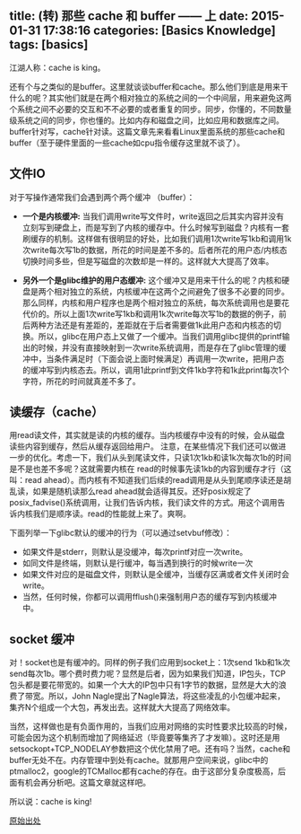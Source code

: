 title: (转) 那些 cache 和 buffer —— 上
date: 2015-01-31 17:38:16
categories: [Basics Knowledge]
tags: [basics]
---

江湖人称：cache is king。

还有个与之类似的是buffer。这里就谈谈buffer和cache。那么他们到底是用来干什么的呢？其实他们就是在两个相对独立的系统之间的一个中间层，用来避免这两个系统之间不必要的交互和不不必要的或者重复的同步。同步，你懂的，不同数量级系统之间的同步，你也懂的。比如内存和磁盘之间，比如应用和数据库之间。buffer针对写，cache针对读。这篇文章先来看看Linux里面系统的那些cache和buffer（至于硬件里面的一些cache如cpu指令缓存这里就不谈了）。

## 文件IO

对于写操作通常我们会遇到两个两个缓冲 （buffer）：

* **一个是内核缓冲:**
当我们调用write写文件时，write返回之后其实内容并没有立刻写到硬盘上，而是写到了内核的缓存中。什么时候写到磁盘？内核有一套刷缓存的机制。这样做有很明显的好处，比如我们调用1次write写1kb和调用1k次write每次写1b的数据，所花的时间是差不多的。后者所花的用户态/内核态切换时间多些，但是写磁盘的次数却是一样的。这样就大大提高了效率。

* **另外一个是glibc维护的用户态缓冲:**
这个缓冲又是用来干什么的呢？内核和硬盘是两个相对独立的系统，内核缓冲在这两个之间避免了很多不必要的同步。那么同样，内核和用户程序也是两个相对独立的系统，每次系统调用也是要花代价的。所以上面1次write写1kb和调用1k次write每次写1b的数据的例子，前后两种方法还是有差距的，差距就在于后者需要做1k此用户态和内核态的切换。所以，glibc在用户态上又做了一个缓冲。当我们调用glibc提供的printf输出的时候，并没有直接映射到一次write系统调用，而是存在了glibc管理的缓冲中，当条件满足时（下面会说上面时候满足）再调用一次write，把用户态的缓冲写到内核态去。所以，调用1此printf到文件1kb字符和1k此print每次1个字符，所花的时间就真差不多了。

## 读缓存（cache）

用read读文件，其实就是读的内核的缓存。当内核缓存中没有的时候，会从磁盘读些内容到缓存，然后从缓存返回给用户。 注意，在某些情况下我们还可以做进一步的优化。考虑一下，我们从头到尾读文件，只读1次1kb和读1k次每次1b的时间是不是也差不多呢？这就需要内核在 read的时候事先读1kb的内容到缓存才行（这叫：read ahead）。而内核有不知道我们后续的read调用是从头到尾顺序读还是胡乱读，如果是随机读那么read ahead就会适得其反。还好posix规定了posix_fadvise()系统调用，让我们告诉内核，我们读文件的方式。用这个调用告诉内核我们是顺序读。read的性能就上来了。爽啊。

下面列举一下glibc默认的缓冲的行为（可以通过setvbuf修改）：

* 如果文件是stderr，则默认是没缓冲，每次printf对应一次write。
* 如同文件是终端，则默认是行缓冲，每当遇到换行的时候write一次
* 如果文件对应的是磁盘文件，则默认是全缓冲，当缓存区满或者文件关闭时会write。
* 当然，任何时候，你都可以调用fflush()来强制用户态的缓存写到内核缓冲中。

## socket 缓冲

对！socket也是有缓冲的。同样的例子我们应用到socket上：1次send 1kb和1k次send每次1b。哪个费时费力呢？显然是后者，因为如果我们知道，IP包头，TCP包头都是要花带宽的。如果一个大大的IP包中只有1字节的数据，显然是大大的浪费了带宽。所以，John Nagle提出了Nagle算法，将这些凌乱的小包缓冲起来，集齐N个组成一个大包，再发出去。这样就大大提高了网络效率。

当然，这样做也是有负面作用的，当我们应用对网络的实时性要求比较高的时候，可能会因为这个机制而增加了网络延迟（毕竟要等集齐了才发嘛）。这时还是用setsockopt+TCP_NODELAY参数把这个优化禁用了吧。还有吗？当然，cache和buffer无处不在。内存管理中到处有cache。就那用户空间来说，glibc中的ptmalloc2，google的TCMalloc都有cache的存在。由于这部分复杂度极高，后面有机会再分析吧。这篇文章就这样吧。

所以说：cache is king!

[原始出处](http://blog.dccmx.com/2011/06/about-cache-and-buffer-1/ "原始出处")



